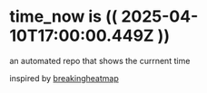 # time_now is (( 2025-04-10T17:00:00.449Z ))

an automated repo that shows the currnent time

inspired by [breakingheatmap](https://github.com/breakingheatmap/breakingheatmap)